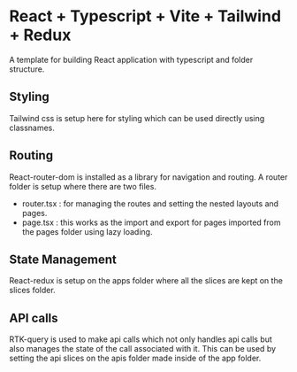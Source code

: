 # React + Typescript + Vite + Tailwind + Redux

A template for building React application with typescript and folder structure.

## Styling

Tailwind css is setup here for styling which can be used directly using classnames.

## Routing

React-router-dom is installed as a library for navigation and routing. A router folder is setup where there are two files.

* router.tsx : for managing the routes and setting the nested layouts and pages.
* page.tsx : this works as the import and export for pages imported from the pages folder using lazy loading.

## State Management

React-redux is setup on the apps folder where all the slices are kept on the slices folder.

## API calls

RTK-query is used to make api calls which not only handles api calls but also manages the state of the call associated with it. This can be used by setting the api slices on the apis folder made inside of the app folder.

